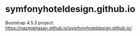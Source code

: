 # symfonyhoteldesign.github.io

Bootstrap 4.5.3 project: https://nazmiehasan.github.io/symfonyhoteldesign.github.io/